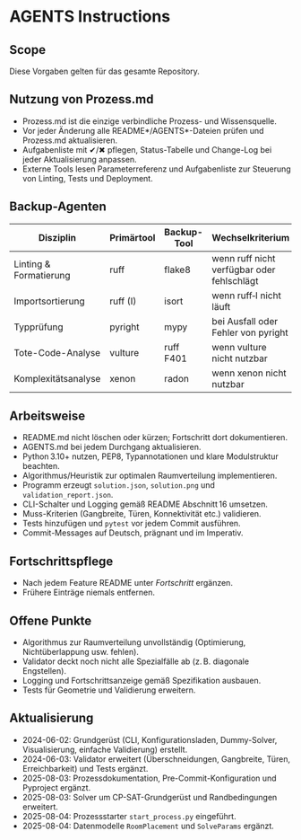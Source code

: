 # AGENTS Instructions

## Scope
Diese Vorgaben gelten für das gesamte Repository.

## Nutzung von Prozess.md
- Prozess.md ist die einzige verbindliche Prozess- und Wissensquelle.
- Vor jeder Änderung alle README*/AGENTS*-Dateien prüfen und Prozess.md aktualisieren.
- Aufgabenliste mit ✔/✖ pflegen, Status-Tabelle und Change-Log bei jeder Aktualisierung anpassen.
- Externe Tools lesen Parameterreferenz und Aufgabenliste zur Steuerung von Linting, Tests und Deployment.

## Backup-Agenten
| Disziplin            | Primärtool | Backup-Tool | Wechselkriterium                         |
|----------------------|-----------|-------------|-----------------------------------------|
| Linting & Formatierung| ruff      | flake8      | wenn ruff nicht verfügbar oder fehlschlägt |
| Importsortierung     | ruff (I)  | isort       | wenn ruff‑I nicht läuft                 |
| Typprüfung           | pyright   | mypy        | bei Ausfall oder Fehler von pyright     |
| Tote-Code-Analyse    | vulture   | ruff F401   | wenn vulture nicht nutzbar              |
| Komplexitätsanalyse  | xenon     | radon       | wenn xenon nicht nutzbar                |

## Arbeitsweise
- README.md nicht löschen oder kürzen; Fortschritt dort dokumentieren.
- AGENTS.md bei jedem Durchgang aktualisieren.
- Python 3.10+ nutzen, PEP8, Typannotationen und klare Modulstruktur beachten.
- Algorithmus/Heuristik zur optimalen Raumverteilung implementieren.
- Programm erzeugt `solution.json`, `solution.png` und `validation_report.json`.
- CLI-Schalter und Logging gemäß README Abschnitt 16 umsetzen.
- Muss-Kriterien (Gangbreite, Türen, Konnektivität etc.) validieren.
- Tests hinzufügen und `pytest` vor jedem Commit ausführen.
- Commit-Messages auf Deutsch, prägnant und im Imperativ.

## Fortschrittspflege
- Nach jedem Feature README unter *Fortschritt* ergänzen.
- Frühere Einträge niemals entfernen.

## Offene Punkte
- Algorithmus zur Raumverteilung unvollständig (Optimierung, Nichtüberlappung usw. fehlen).
- Validator deckt noch nicht alle Spezialfälle ab (z. B. diagonale Engstellen).
- Logging und Fortschrittsanzeige gemäß Spezifikation ausbauen.
- Tests für Geometrie und Validierung erweitern.

## Aktualisierung
- 2024-06-02: Grundgerüst (CLI, Konfigurationsladen, Dummy-Solver, Visualisierung, einfache Validierung) erstellt.
- 2024-06-03: Validator erweitert (Überschneidungen, Gangbreite, Türen, Erreichbarkeit) und Tests ergänzt.
- 2025-08-03: Prozessdokumentation, Pre-Commit-Konfiguration und Pyproject ergänzt.
- 2025-08-03: Solver um CP-SAT-Grundgerüst und Randbedingungen erweitert.
- 2025-08-04: Prozessstarter `start_process.py` eingeführt.
- 2025-08-04: Datenmodelle `RoomPlacement` und `SolveParams` ergänzt.
